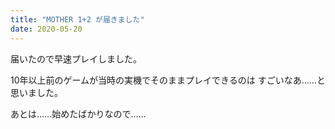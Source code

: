 ```yaml
---
title: "MOTHER 1+2 が届きました"
date: 2020-05-20
---
```


届いたので早速プレイしました。

10年以上前のゲームが当時の実機でそのままプレイできるのは
すごいなあ……と思いました。

あとは……始めたばかりなので……

